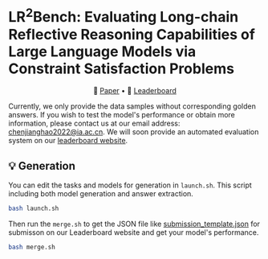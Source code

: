 # LR<sup>2</sup>Bench: Evaluating Long-chain Reflective Reasoning Capabilities of Large Language Models via Constraint Satisfaction Problems
<p align="center">
    📖 <a href="https://arxiv.org/abs/2502.17848" target="_blank">Paper</a> • 🤗 <a href="https://huggingface.co/spaces/UltraRonin/LR2Bench" target="_blank">Leaderboard</a>
</p>


Currently, we only provide the data samples without corresponding golden answers. If you wish to test the model's performance or obtain more information, please contact us at our email address: [chenjianghao2022@ia.ac.cn](mailto:chenjianghao2022@ia.ac.cn). We will soon provide an automated evaluation system on our [leaderboard website](https://huggingface.co/spaces/UltraRonin/LR2Bench).


## 💡 Generation
You can edit the tasks and models for generation in `launch.sh`. This script including both model generation and answer extraction.
```bash
bash launch.sh
```
Then run the `merge.sh` to get the JSON file like [submission_template.json](https://github.com/Ultramarine-spec/LR2Bench/submission_template.json) for submisson on our Leaderboard website and get your model's performance.
```bash
bash merge.sh
```
